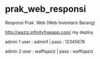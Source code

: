 # prak_web_responsi
 Responsi Prak. Web  (Web Inventaris Barang)
 
 http://waziz.infinityfreeapp.com/ my deploy
 
admin 1
 user : admin1 |
 pass : 12345678

admin 2
 user : waffiqaziz |
 pass : waffiqaziz
